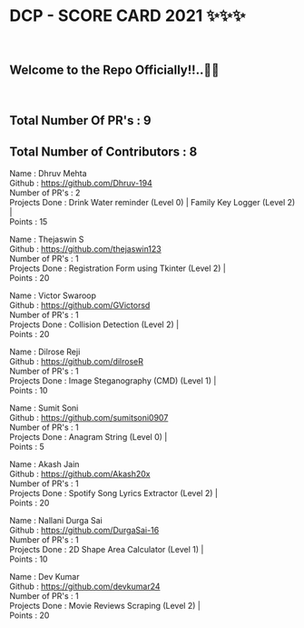 <h1> DCP - SCORE CARD 2021 ✨✨✨ </h1> <br>
<h2> Welcome to the Repo Officially!!..🙌👏 </h2> <br>

## Total Number Of PR's : 9
## Total Number of Contributors : 8
  
Name : Dhruv Mehta <br>
Github : https://github.com/Dhruv-194 <br>
Number of PR's : 2 <br>
Projects Done : Drink Water reminder (Level 0) | Family Key Logger (Level 2) | <br>
Points : 15 <br>

Name : Thejaswin S <br>
Github : https://github.com/thejaswin123 <br>
Number of PR's : 1 <br>
Projects Done : Registration Form using Tkinter (Level 2) | <br>
Points : 20 <br>

Name : Victor Swaroop <br>
Github : https://github.com/GVictorsd <br>
Number of PR's : 1 <br>
Projects Done : Collision Detection (Level 2) | <br>
Points : 20 <br>

Name : Dilrose Reji <br>
Github : https://github.com/dilroseR <br>
Number of PR's : 1 <br>
Projects Done : Image Steganography (CMD) (Level 1) | <br>
Points : 10 <br>

Name : Sumit Soni <br>
Github : https://github.com/sumitsoni0907 <br>
Number of PR's : 1 <br>
Projects Done : Anagram String (Level 0) | <br>
Points : 5 <br>

Name : Akash Jain <br>
Github : https://github.com/Akash20x <br>
Number of PR's : 1 <br>
Projects Done : Spotify Song Lyrics Extractor (Level 2) | <br>
Points : 20 <br>

Name : Nallani Durga Sai <br>
Github : https://github.com/DurgaSai-16 <br>
Number of PR's : 1 <br>
Projects Done : 2D Shape Area Calculator (Level 1) | <br>
Points : 10 <br>

Name : Dev Kumar <br>
Github : https://github.com/devkumar24 <br>
Number of PR's : 1 <br>
Projects Done : Movie Reviews Scraping (Level 2) | <br>
Points : 20 <br>


